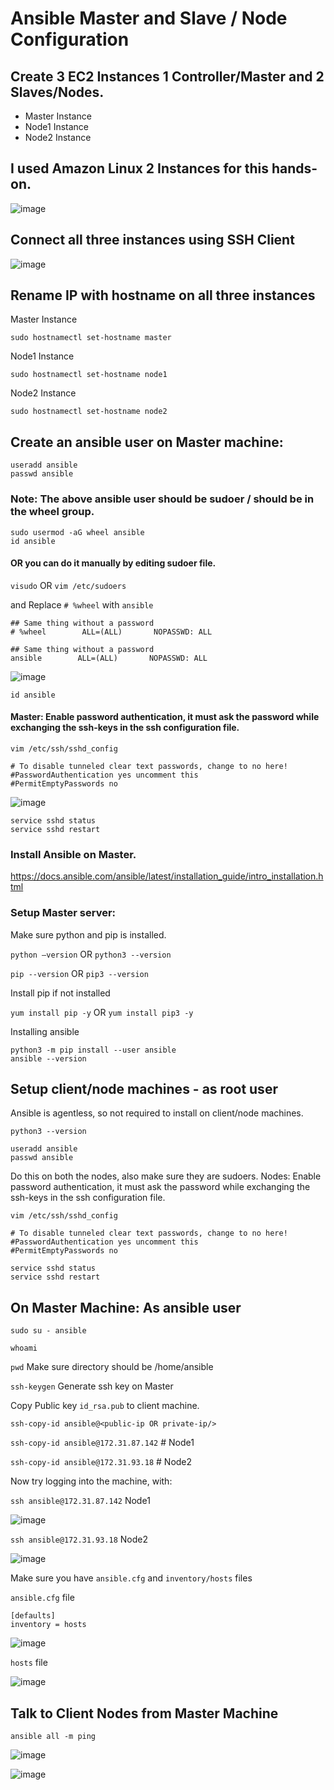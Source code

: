 # Ansible Master and Slave / Node Configuration

## Create 3 EC2 Instances 1 Controller/Master and 2 Slaves/Nodes.

* Master Instance 
* Node1 Instance
* Node2 Instance

## I used Amazon Linux 2 Instances for this hands-on.

![image](https://github.com/clouddost/ansible-master-and-slave-configuration/assets/111498842/cb03d24a-7319-43c1-8df6-b633a5184ad3)

## Connect all three instances using SSH Client

![image](https://github.com/clouddost/ansible-master-and-slave-configuration/assets/111498842/e361cecb-e9ac-4fd1-bb54-e66fc17c159a)

## Rename IP with hostname on all three instances

Master Instance
```
sudo hostnamectl set-hostname master
```
Node1 Instance
```
sudo hostnamectl set-hostname node1
```
Node2 Instance
```
sudo hostnamectl set-hostname node2
```
## Create an ansible user on Master machine:

```
useradd ansible
passwd ansible
```
### Note: The above ansible user should be sudoer / should be in the wheel group.
```
sudo usermod -aG wheel ansible
id ansible
```
#### OR you can do it manually by editing sudoer file. 
```visudo``` OR ```vim /etc/sudoers```

and Replace ``` # %wheel ``` with ``` ansible ```
```
## Same thing without a password
# %wheel        ALL=(ALL)       NOPASSWD: ALL
```
```
## Same thing without a password
ansible        ALL=(ALL)       NOPASSWD: ALL
```
![image](https://github.com/clouddost/ansible-master-and-slave-configuration/assets/111498842/b807ab21-0fcf-45b0-9218-cc2beabaffdb)
```
id ansible
```
#### Master: Enable password authentication, it must ask the password while exchanging the ssh-keys in the ssh configuration file.
```
vim /etc/ssh/sshd_config
```
```
# To disable tunneled clear text passwords, change to no here!
#PasswordAuthentication yes uncomment this
#PermitEmptyPasswords no
```
![image](https://github.com/clouddost/ansible-master-and-slave-configuration/assets/111498842/51c77f87-5bd8-4fde-8c31-b12f99aaa51f)
```
service sshd status
service sshd restart
```
### Install Ansible on Master.
https://docs.ansible.com/ansible/latest/installation_guide/intro_installation.html
### Setup Master server:
Make sure python and pip is installed.

```python –version``` OR ```python3 --version```

```pip --version``` OR ```pip3 --version```

Install pip if not installed

```yum install pip -y``` OR ```yum install pip3 -y```

Installing ansible
```
python3 -m pip install --user ansible
ansible --version
```
## Setup client/node machines - as root user
Ansible is agentless, so not required to install on client/node machines.
```
python3 --version
```
```
useradd ansible
passwd ansible
```
Do this on both the nodes, also make sure they are sudoers.
Nodes: Enable password authentication, it must ask the password while exchanging the ssh-keys in the ssh configuration file.

```
vim /etc/ssh/sshd_config
```
```
# To disable tunneled clear text passwords, change to no here!
#PasswordAuthentication yes uncomment this
#PermitEmptyPasswords no
```
```
service sshd status
service sshd restart
```
## On Master Machine: As ansible user
```sudo su - ansible```

```whoami```

```pwd``` Make sure directory should be /home/ansible

```ssh-keygen``` Generate ssh key on Master

Copy Public key ```id_rsa.pub``` to client machine.

```
ssh-copy-id ansible@<public-ip OR private-ip/>
```

```ssh-copy-id ansible@172.31.87.142``` # Node1

```ssh-copy-id ansible@172.31.93.18``` # Node2

Now try logging into the machine, with: 

```ssh ansible@172.31.87.142``` Node1

![image](https://github.com/clouddost/ansible-master-and-slave-configuration/assets/111498842/becd19d7-6bf7-4adc-a0e2-9feb271f23d8)

```ssh ansible@172.31.93.18``` Node2

![image](https://github.com/clouddost/ansible-master-and-slave-configuration/assets/111498842/47d7e291-cd8a-4e28-bc76-a91b7bb6e7fd)

Make sure you have ```ansible.cfg``` and ```inventory/hosts``` files

```ansible.cfg``` file
```
[defaults]
inventory = hosts
```

![image](https://github.com/clouddost/ansible-master-and-slave-configuration/assets/111498842/d11ecaa1-825f-48ba-b590-26c047ea3760)

```hosts``` file

![image](https://github.com/clouddost/ansible-master-and-slave-configuration/assets/111498842/698b0d22-e093-49af-b632-47cb285ef3e7)

## Talk to Client Nodes from Master Machine

```
ansible all -m ping
```
![image](https://github.com/clouddost/ansible-master-and-slave-configuration/assets/111498842/88296430-ed74-4914-9194-80f5e0a50e75)

![image](https://github.com/clouddost/ansible-master-and-slave-configuration/assets/111498842/b7e57f96-2cfc-400c-b4d6-bc255028cae5)